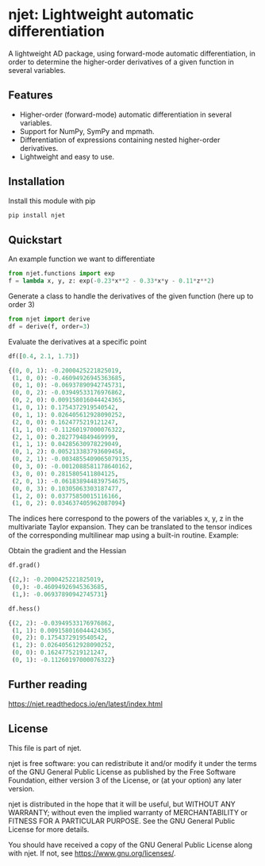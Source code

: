 # njet: Lightweight automatic differentiation

A lightweight AD package, using forward-mode automatic differentiation, in order to determine the
higher-order derivatives of a given function in several variables.

## Features

- Higher-order (forward-mode) automatic differentiation in several variables.
- Support for NumPy, SymPy and mpmath.
- Differentiation of expressions containing nested higher-order derivatives.
- Lightweight and easy to use.

## Installation

Install this module with pip

```sh
pip install njet
```

## Quickstart

An example function we want to differentiate
```python
from njet.functions import exp
f = lambda x, y, z: exp(-0.23*x**2 - 0.33*x*y - 0.11*z**2)
```

Generate a class to handle the derivatives of the given function (here up to order 3)
```python
from njet import derive
df = derive(f, order=3)
```

Evaluate the derivatives at a specific point
```python
df([0.4, 2.1, 1.73])

{(0, 0, 1): -0.2000425221825019,
 (1, 0, 0): -0.46094926945363685,
 (0, 1, 0): -0.06937890942745731,
 (0, 0, 2): -0.03949533176976862,
 (0, 2, 0): 0.009158016044424365,
 (1, 0, 1): 0.1754372919540542,
 (0, 1, 1): 0.026405612928090252,
 (2, 0, 0): 0.1624775219121247,
 (1, 1, 0): -0.11260197000076322,
 (2, 1, 0): 0.2827794849469999,
 (1, 1, 1): 0.04285630978229049,
 (0, 1, 2): 0.005213383793609458,
 (0, 2, 1): -0.0034855409065079135,
 (0, 3, 0): -0.0012088581178640162,
 (3, 0, 0): 0.2815805411804125,
 (2, 0, 1): -0.061838944839754675,
 (0, 0, 3): 0.10305063303187477,
 (1, 2, 0): 0.03775850015116166,
 (1, 0, 2): 0.034637405962087094}
```
The indices here correspond to the powers of the variables x, y, z
in the multivariate Taylor expansion. They can be translated to
the tensor indices of the corresponding multilinear map using a
built-in routine. Example:

Obtain the gradient and the Hessian
```python
df.grad()

{(2,): -0.2000425221825019,
 (0,): -0.46094926945363685,
 (1,): -0.06937890942745731}
```

```python
df.hess()

{(2, 2): -0.03949533176976862,
 (1, 1): 0.009158016044424365,
 (0, 2): 0.1754372919540542,
 (1, 2): 0.026405612928090252,
 (0, 0): 0.1624775219121247,
 (0, 1): -0.11260197000076322}
```

## Further reading

https://njet.readthedocs.io/en/latest/index.html

## License

This file is part of njet.

njet is free software: you can redistribute it and/or modify
it under the terms of the GNU General Public License as published by
the Free Software Foundation, either version 3 of the License, or
(at your option) any later version.

njet is distributed in the hope that it will be useful,
but WITHOUT ANY WARRANTY; without even the implied warranty of
MERCHANTABILITY or FITNESS FOR A PARTICULAR PURPOSE.  See the
GNU General Public License for more details.

You should have received a copy of the GNU General Public License
along with njet. If not, see <https://www.gnu.org/licenses/>.
